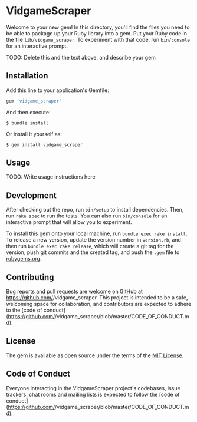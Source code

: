 # VidgameScraper

Welcome to your new gem! In this directory, you'll find the files you need to be able to package up your Ruby library into a gem. Put your Ruby code in the file `lib/vidgame_scraper`. To experiment with that code, run `bin/console` for an interactive prompt.

TODO: Delete this and the text above, and describe your gem

## Installation

Add this line to your application's Gemfile:

```ruby
gem 'vidgame_scraper'
```

And then execute:

    $ bundle install

Or install it yourself as:

    $ gem install vidgame_scraper

## Usage

TODO: Write usage instructions here

## Development

After checking out the repo, run `bin/setup` to install dependencies. Then, run `rake spec` to run the tests. You can also run `bin/console` for an interactive prompt that will allow you to experiment.

To install this gem onto your local machine, run `bundle exec rake install`. To release a new version, update the version number in `version.rb`, and then run `bundle exec rake release`, which will create a git tag for the version, push git commits and the created tag, and push the `.gem` file to [rubygems.org](https://rubygems.org).

## Contributing

Bug reports and pull requests are welcome on GitHub at https://github.com/<github username>/vidgame_scraper. This project is intended to be a safe, welcoming space for collaboration, and contributors are expected to adhere to the [code of conduct](https://github.com/<github username>/vidgame_scraper/blob/master/CODE_OF_CONDUCT.md).

## License

The gem is available as open source under the terms of the [MIT License](https://opensource.org/licenses/MIT).

## Code of Conduct

Everyone interacting in the VidgameScraper project's codebases, issue trackers, chat rooms and mailing lists is expected to follow the [code of conduct](https://github.com/<github username>/vidgame_scraper/blob/master/CODE_OF_CONDUCT.md).

